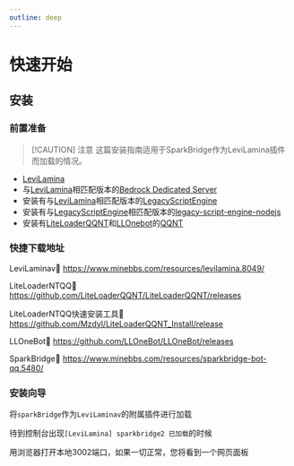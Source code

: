 ```yaml
---
outline: deep
---
```


# 快速开始

## 安装

### 前置准备

> [!CAUTION] 注意
> 这篇安装指南适用于SparkBridge作为LeviLamina插件而加载的情况。

 - [LeviLamina](https://github.com/LiteLDev/LeviLamina) 
 - 与[LeviLamina](https://github.com/LiteLDev/LeviLamina)相匹配版本的[Bedrock Dedicated Server](https://www.minecraft.net/zh-hans/download/server/bedrock)
 - 安装有与[LeviLamina](https://github.com/LiteLDev/LeviLamina)相匹配版本的[LegacyScriptEngine](https://github.com/LiteLDev/LegacyScriptEngine)
 - 安装有与[LegacyScriptEngine](https://github.com/LiteLDev/LegacyScriptEngine)相匹配版本的[legacy-script-engine-nodejs](https://github.com/LiteLDev/LegacyScriptEngine)
 - 安装有[LiteLoaderQQNT](https://github.com/LiteLoaderQQNT/LiteLoaderQQNT)和[LLOnebot](https://github.com/LLOneBot/LLOneBot)的[QQNT](https://im.qq.com/pcqq/index.shtml)

### 快捷下载地址


LeviLaminav🔗 https://www.minebbs.com/resources/levilamina.8049/

LiteLoaderNTQQ🔗  https://github.com/LiteLoaderQQNT/LiteLoaderQQNT/releases

LiteLoaderNTQQ快速安装工具🔗 https://github.com/Mzdyl/LiteLoaderQQNT_Install/release

LLOneBot🔗 https://github.com/LLOneBot/LLOneBot/releases

SparkBridge🔗 https://www.minebbs.com/resources/sparkbridge-bot-qq.5480/


### 安装向导

将`sparkBridge`作为`LeviLaminav`的附属插件进行加载

待到控制台出现`[LeviLamina] sparkbridge2 已加载`的时候

用浏览器打开本地3002端口，如果一切正常，您将看到一个网页面板